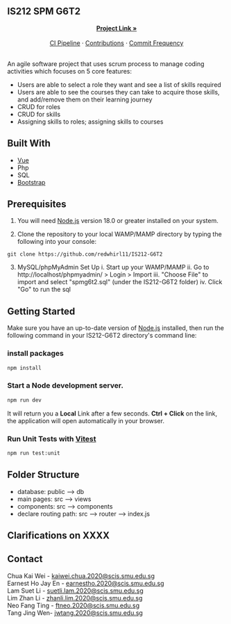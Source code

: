 <!-- PROJECT LOGO -->
## IS212 SPM G6T2
<!-- Project Link: [https://github.com/redwhirl11/IS212-G6T2](https://github.com/redwhirl11/IS212-G6T2) -->
<div align="center">
  <p align="center">
    <a href="https://github.com/redwhirl11/IS212-G6T2"><strong>Project Link »</strong></a>
    <br />
    <br />
    <a href="https://github.com/redwhirl11/IS212-G6T2/actions">CI Pipeline</a>
    ·
    <a href="https://github.com/redwhirl11/IS212-G6T2/graphs/contributors">Contributions</a>
    ·
    <a href="https://github.com/redwhirl11/IS212-G6T2/graphs/commit-activity">Commit Frequency</a>
  </p>
</div>

<br>
An agile software project that uses scrum process to manage coding activities which focuses on 5 core features: 

- Users are able to select a role they want and see a list of skills required
- Users are able to see the courses they can take to acquire those skills, and add/remove them on their learning journey
- CRUD for roles
- CRUD for skills
- Assigning skills to roles; assigning skills to courses

## Built With
- [Vue][Vue-url]
- Php
- SQL
- [Bootstrap][Bootstrap-url]


## Prerequisites

1. You will need [Node.js](https://nodejs.org) version 18.0 or greater installed on your system.

2. Clone the repository to your local WAMP/MAMP directory by typing the following into your console:

```
git clone https://github.com/redwhirl11/IS212-G6T2
```

3. MySQL/phpMyAdmin Set Up
  i. Start up your WAMP/MAMP
  ii. Go to http://localhost/phpmyadmin/ > Login > Import
  iii. "Choose File" to import and select "spmg6t2.sql" (under the IS212-G6T2 folder)
  iv. Click "Go" to run the sql   

## Getting Started
Make sure you have an up-to-date version of [Node.js](https://nodejs.org) installed, then run the following command in your IS212-G6T2 directory's command line:

### install packages

```sh
npm install
```

### Start a Node development server.

```sh
npm run dev
```

It will return you a <b>Local</b> Link after a few seconds. 
<b>Ctrl + Click</b> on the link, the application will open automatically in your browser.

### Run Unit Tests with [Vitest](https://vitest.dev/)

```sh
npm run test:unit
```

## Folder Structure
- database: public --> db
- main pages: src --> views
- components: src --> components
- declare routing path: src --> router --> index.js

## Clarifications on XXXX



## Contact
Chua Kai Wei -  kaiwei.chua.2020@scis.smu.edu.sg</br>
Earnest Ho Jay En - earnestho.2020@scis.smu.edu.sg</br>
Lam Suet Li - suetli.lam.2020@scis.smu.edu.sg</br>
Lim Zhan Li - zhanli.lim.2020@scis.smu.edu.sg</br>
Neo Fang Ting - ftneo.2020@scis.smu.edu.sg</br>
Tang Jing Wen- jwtang.2020@scis.smu.edu.sg</br>


<!-- MARKDOWN LINKS & IMAGES -->
[Vue-url]: https://vuejs.org/
[Bootstrap-url]: https://getbootstrap.com